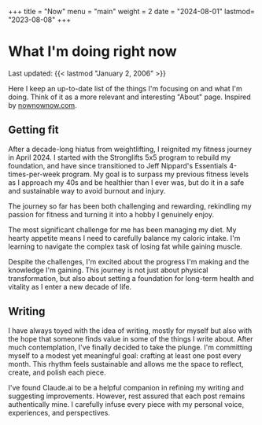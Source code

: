 +++
title = "Now"
menu = "main"
weight = 2
date = "2024-08-01"
lastmod= "2023-08-08"
+++


# What I'm doing right now

Last updated: {{< lastmod "January 2, 2006" >}}

Here I keep an up-to-date list of the things I'm focusing on and what I'm doing. Think of it as a more relevant and interesting "About" page. Inspired by [nownownow.com](https://nownownow.com/about).


## Getting fit

After a decade-long hiatus from weightlifting, I reignited my fitness journey in April 2024. I started with the Stronglifts 5x5 program to rebuild my foundation, and have since transitioned to Jeff Nippard's Essentials 4-times-per-week program. My goal is to surpass my previous fitness levels as I approach my 40s and be healthier than I ever was, but do it in a safe and sustainable way to avoid burnout and injury.

The journey so far has been both challenging and rewarding, rekindling my passion for fitness and turning it into a hobby I genuinely enjoy.

The most significant challenge for me has been managing my diet. My hearty appetite means I need to carefully balance my caloric intake. I'm learning to navigate the complex task of losing fat while gaining muscle.

Despite the challenges, I'm excited about the progress I'm making and the knowledge I'm gaining. This journey is not just about physical transformation, but also about setting a foundation for long-term health and vitality as I enter a new decade of life.

## Writing

I have always toyed with the idea of writing, mostly for myself but also with the hope that someone finds value in some of the things I write about. After much contemplation, I've finally decided to take the plunge. I'm committing myself to a modest yet meaningful goal: crafting at least one post every month. This rhythm feels sustainable and allows me the space to reflect, create, and polish each piece.

I've found Claude.ai to be a helpful companion in refining my writing and suggesting improvements. However, rest assured that each post remains authentically mine. I carefully infuse every piece with my personal voice, experiences, and perspectives.
